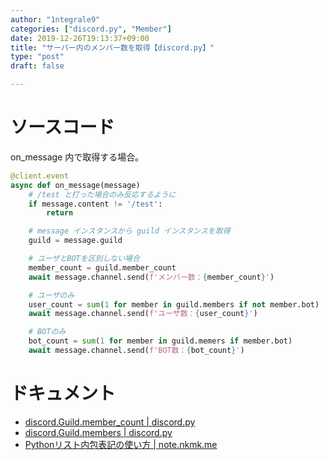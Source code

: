 ```yaml
---
author: "1ntegrale9"
categories: ["discord.py", "Member"]
date: 2019-12-26T19:13:37+09:00
title: "サーバー内のメンバー数を取得【discord.py】"
type: "post"
draft: false

---
```


# ソースコード

on_message 内で取得する場合。

```python
@client.event
async def on_message(message)
    # /test と打った場合のみ反応するように
    if message.content != '/test':
        return

    # message インスタンスから guild インスタンスを取得
    guild = message.guild 

    # ユーザとBOTを区別しない場合
    member_count = guild.member_count
    await message.channel.send(f'メンバー数：{member_count}')

    # ユーザのみ
    user_count = sum(1 for member in guild.members if not member.bot)
    await message.channel.send(f'ユーザ数：{user_count}')

    # BOTのみ
    bot_count = sum(1 for member in guild.memers if member.bot)
    await message.channel.send(f'BOT数：{bot_count}')
```

# ドキュメント

- [discord.Guild.member_count | discord.py](https://discordpy.readthedocs.io/ja/latest/api.html#discord.Guild.member_count)
- [discord.Guild.members | discord.py](https://discordpy.readthedocs.io/ja/latest/api.html#discord.Guild.members)
- [Pythonリスト内包表記の使い方 | note.nkmk.me](https://note.nkmk.me/python-list-comprehension/)
